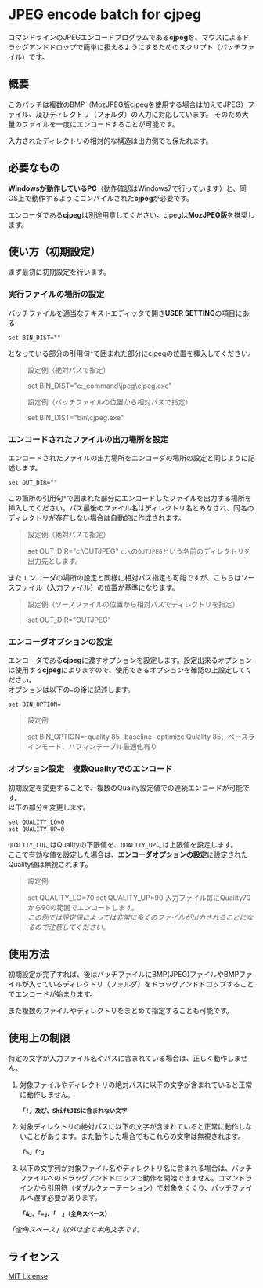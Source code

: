 JPEG encode batch for cjpeg 
====

コマンドラインのJPEGエンコードプログラムである**cjpeg**を、マウスによるドラッグアンドドロップで簡単に扱えるようにするためのスクリプト（バッチファイル）です。


## 概要
このバッチは複数のBMP（MozJPEG版cjpegを使用する場合は加えてJPEG）ファイル、及びディレクトリ（フォルダ）の入力に対応しています。 そのため大量のファイルを一度にエンコードすることが可能です。 

入力されたディレクトリの相対的な構造は出力側でも保たれます。


## 必要なもの
**Windowsが動作しているPC**（動作確認はWindows7で行っています）と、同OS上で動作するようにコンパイルされた**cjpeg**が必要です。

エンコーダである**cjpeg**は別途用意してください。cjpegは**MozJPEG版**を推奨します。


## 使い方（初期設定）
まず最初に初期設定を行います。  


### 実行ファイルの場所の設定
バッチファイルを適当なテキストエディッタで開き**USER SETTING**の項目にある

    set BIN_DIST=""

となっている部分の引用句`"`で囲まれた部分にcjpegの位置を挿入してください。

> 設定例（絶対パスで指定）
> 
> 	set BIN_DIST="c:\_command\jpeg\cjpeg.exe"

> 設定例（バッチファイルの位置から相対パスで指定）
>
> 	set BIN_DIST="bin\cjpeg.exe"


### エンコードされたファイルの出力場所を設定

エンコードされたファイルの出力場所をエンコーダの場所の設定と同じように記述します。

	set OUT_DIR=""

この箇所の引用句`"`で囲まれた部分にエンコードしたファイルを出力する場所を挿入してください。パス最後のファイル名はディレクトリ名とみなされ、同名のディレクトリが存在しない場合は自動的に作成されます。

> 設定例（絶対パスで指定）
> 
> 	set OUT_DIR="c:\OUTJPEG"
> `c:\`の`OUTJPEG`という名前のディレクトリを出力先とします。

またエンコーダの場所の設定と同様に相対パス指定も可能ですが、こちらはソースファイル（入力ファイル）の位置が基準になります。

> 設定例（ソースファイルの位置から相対パスでディレクトリを指定）
> 
> 	set OUT_DIR="OUTJPEG"


### エンコーダオプションの設定
エンコーダである**cjpeg**に渡すオプションを設定します。設定出来るオプションは使用する**cjpeg**によりますので、使用できるオプションを確認の上設定してください。  
オプションは以下の`=`の後に記述します。

	set BIN_OPTION=

> 設定例
> 
> 	set BIN_OPTION=-quality 85 -baseline -optimize
> Qulality 85、ベースラインモード、ハフマンテーブル最適化有り	

	
### オプション設定　複数Qualityでのエンコード

初期設定を変更することで、複数のQuality設定値での連続エンコードが可能です。  
以下の部分を変更します。

	set QUALITY_LO=0
	set QUALITY_UP=0

`QUALITY_LO`にはQualityの下限値を、`QUALITY_UP`には上限値を設定します。  
ここで有効な値を設定した場合は、**エンコーダオプションの設定**に設定されたQuality値は無視されます。

>  設定例
> 
> 	set QUALITY_LO=70
> 	set QUALITY_UP=90
> 入力ファイル毎にQuality70から90の範囲でエンコードします。  
*この例では設定値によっては非常に多くのファイルが出力されることになるので注意してください。*


## 使用方法
初期設定が完了すれば、後はバッチファイルにBMP(JPEG)ファイルやBMPファイルが入っているディレクトリ（フォルダ）をドラッグアンドドロップすることでエンコードが始まります。

また複数のファイルやディレクトリをまとめて指定することも可能です。


## 使用上の制限
特定の文字が入力ファイル名やパスに含まれている場合は、正しく動作しません。

1. 対象ファイルやディレクトリの絶対パスに以下の文字が含まれていると正常に動作しません。

	**`「!」及び、ShiftJISに含まれない文字`**

2. 対象ディレクトリの絶対パスに以下の文字が含まれていると正常に動作しないことがあります。また動作した場合でもこれらの文字は無視されます。  

	**`「%」「^」`**

3. 以下の文字列が対象ファイル名やディレクトリ名に含まれる場合は、バッチファイルへのドラッグアンドドロップで動作を開始できません。コマンドラインから引用符（ダブルクォーテーション）で対象をくくり、バッチファイルへ渡す必要があります。

	**`「&」、「=」、「　」（全角スペース）`**

*「全角スペース」以外は全て半角文字です。*


## ライセンス

[MIT License](LICENSE)
